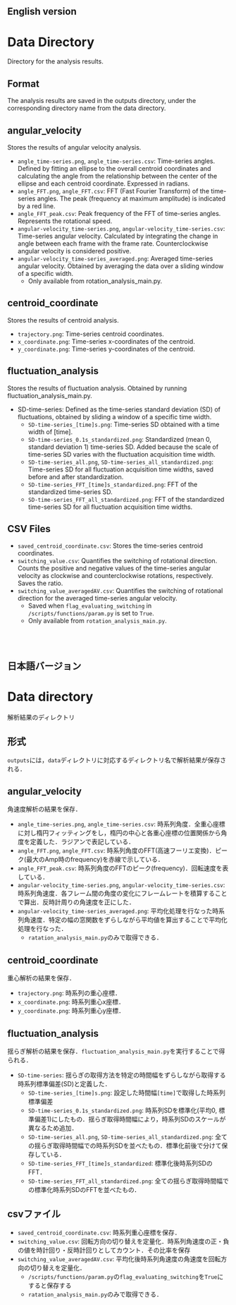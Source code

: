 ## English version
# Data Directory
Directory for the analysis results.

## Format
The analysis results are saved in the outputs directory, under the corresponding directory name from the data directory.<br>

## angular_velocity
Stores the results of angular velocity analysis.<br>

- `angle_time-series.png`, `angle_time-series.csv`: Time-series angles. Defined by fitting an ellipse to the overall centroid coordinates and calculating the angle from the relationship between the center of the ellipse and each centroid coordinate. Expressed in radians.
- `angle_FFT.png`, `angle_FFT.csv`: FFT (Fast Fourier Transform) of the time-series angles. The peak (frequency at maximum amplitude) is indicated by a red line.
- `angle_FFT_peak.csv`: Peak frequency of the FFT of time-series angles. Represents the rotational speed.
- `angular-velocity_time-series.png`, `angular-velocity_time-series.csv`: Time-series angular velocity. Calculated by integrating the change in angle between each frame with the frame rate. Counterclockwise angular velocity is considered positive.
- `angular-velocity_time-series_averaged.png`: Averaged time-series angular velocity. Obtained by averaging the data over a sliding window of a specific width.
  - Only available from rotation_analysis_main.py.

## centroid_coordinate
Stores the results of centroid analysis.<br>

- `trajectory.png`: Time-series centroid coordinates.
- `x_coordinate.png`: Time-series x-coordinates of the centroid.
- `y_coordinate.png`: Time-series y-coordinates of the centroid.

## fluctuation_analysis
Stores the results of fluctuation analysis. Obtained by running fluctuation_analysis_main.py.<br>

- SD-time-series: Defined as the time-series standard deviation (SD) of fluctuations, obtained by sliding a window of a specific time width.
  - `SD-time-series_[time]s.png`: Time-series SD obtained with a time width of [time].
  - `SD-time-series_0.1s_standardized.png`: Standardized (mean 0, standard deviation 1) time-series SD. Added because the scale of time-series SD varies with the fluctuation acquisition time width.
  - `SD-time-series_all.png`, `SD-time-series_all_standardized.png`: Time-series SD for all fluctuation acquisition time widths, saved before and after standardization.
  - `SD-time-series_FFT_[time]s_standardized.png`: FFT of the standardized time-series SD.
  - `SD-time-series_FFT_all_standardized.png`: FFT of the standardized time-series SD for all fluctuation acquisition time widths.

## CSV Files
- `saved_centroid_coordinate.csv`: Stores the time-series centroid coordinates.
- `switching_value.csv`: Quantifies the switching of rotational direction. Counts the positive and negative values of the time-series angular velocity as clockwise and counterclockwise rotations, respectively. Saves the ratio.
- `switching_value_averagedAV.csv`: Quantifies the switching of rotational direction for the averaged time-series angular velocity.
  - Saved when `flag_evaluating_switching` in `/scripts/functions/param.py` is set to `True`.
  - Only available from `rotation_analysis_main.py`.


<br><br>
## 日本語バージョン

# Data directory
解析結果のディレクトリ

## 形式
`outputs`には，`data`ディレクトリに対応するディレクトリ名で解析結果が保存される．<br>

## angular_velocity
角速度解析の結果を保存．<br>
- `angle_time-series.png`, `angle_time-series.csv`: 時系列角度．全重心座標に対し楕円フィッティングをし，楕円の中心と各重心座標の位置関係から角度を定義した．ラジアンで表記している．
- `angle_FFT.png`, `angle_FFT.csv`: 時系列角度のFFT(高速フーリエ変換)．ピーク(最大のAmp時のfrequency)を赤線で示している．
-  `angle_FFT_peak.csv`: 時系列角度のFFTのピーク(frequency)．回転速度を表している．
- `angular-velocity_time-series.png`, `angular-velocity_time-series.csv`: 時系列角速度．各フレーム間の角度の変化にフレームレートを積算することで算出．反時計周りの角速度を正にした．
- `angular-velocity_time-series_averaged.png`: 平均化処理を行なった時系列角速度．特定の幅の窓関数をずらしながら平均値を算出することで平均化処理を行なった．
  - `ratation_analysis_main.py`のみで取得できる．

## centroid_coordinate
重心解析の結果を保存．<br>
- `trajectory.png`: 時系列の重心座標．
- `x_coordinate.png`: 時系列重心x座標．
- `y_coordinate.png`: 時系列重心y座標．

## fluctuation_analysis
揺らぎ解析の結果を保存．`fluctuation_analysis_main.py`を実行することで得られる．<br>
- `SD-time-series`: 揺らぎの取得方法を特定の時間幅をずらしながら取得する時系列標準偏差(SD)と定義した．
  - `SD-time-series_[time]s.png`: 設定した時間幅`[time]`で取得した時系列標準偏差
  - `SD-time-series_0.1s_standardized.png`: 時系列SDを標準化(平均0, 標準偏差1)にしたもの．揺らぎ取得時間幅により，時系列SDのスケールが異なるため追加．
  - `SD-time-series_all.png`, `SD-time-series_all_standardized.png`: 全ての揺らぎ取得時間幅での時系列SDを並べたもの．標準化前後で分けて保存している．
  - `SD-time-series_FFT_[time]s_standardized`: 標準化後時系列SDのFFT．
  - `SD-time-series_FFT_all_standardized.png`: 全ての揺らぎ取得時間幅での標準化時系列SDのFFTを並べたもの．

## csvファイル
- `saved_centroid_coordinate.csv`: 時系列重心座標を保存．
- `switching_value.csv`: 回転方向の切り替えを定量化．時系列角速度の正・負の値を時計回り・反時計回りとしてカウント．その比率を保存
- `switching_value_averagedAV.csv`: 平均化後時系列角速度の角速度を回転方向の切り替えを定量化．
  - `/scripts/functions/param.py`の`flag_evaluating_switching`を`True`にすると保存する
  - `ratation_analysis_main.py`のみで取得できる．
